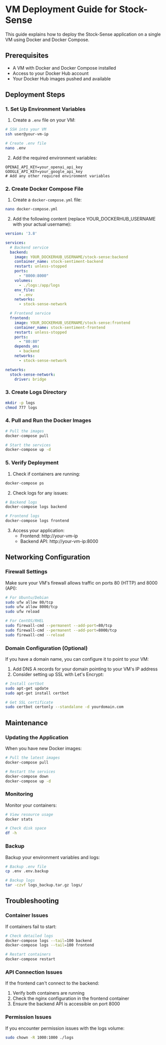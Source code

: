 # VM Deployment Guide for Stock-Sense

This guide explains how to deploy the Stock-Sense application on a single VM using Docker and Docker Compose.

## Prerequisites

- A VM with Docker and Docker Compose installed
- Access to your Docker Hub account
- Your Docker Hub images pushed and available

## Deployment Steps

### 1. Set Up Environment Variables

1. Create a `.env` file on your VM:

```bash
# SSH into your VM
ssh user@your-vm-ip

# Create .env file
nano .env
```

2. Add the required environment variables:

```
OPENAI_API_KEY=your_openai_api_key
GOOGLE_API_KEY=your_google_api_key
# Add any other required environment variables
```

### 2. Create Docker Compose File

1. Create a `docker-compose.yml` file:

```bash
nano docker-compose.yml
```

2. Add the following content (replace YOUR_DOCKERHUB_USERNAME with your actual username):

```yaml
version: '3.8'

services:
  # Backend service
  backend:
    image: YOUR_DOCKERHUB_USERNAME/stock-sense:backend
    container_name: stock-sentiment-backend
    restart: unless-stopped
    ports:
      - "8000:8000"
    volumes:
      - ./logs:/app/logs
    env_file:
      - .env
    networks:
      - stock-sense-network

  # Frontend service
  frontend:
    image: YOUR_DOCKERHUB_USERNAME/stock-sense:frontend
    container_name: stock-sentiment-frontend
    restart: unless-stopped
    ports:
      - "80:80"
    depends_on:
      - backend
    networks:
      - stock-sense-network

networks:
  stock-sense-network:
    driver: bridge
```

### 3. Create Logs Directory

```bash
mkdir -p logs
chmod 777 logs
```

### 4. Pull and Run the Docker Images

```bash
# Pull the images
docker-compose pull

# Start the services
docker-compose up -d
```

### 5. Verify Deployment

1. Check if containers are running:

```bash
docker-compose ps
```

2. Check logs for any issues:

```bash
# Backend logs
docker-compose logs backend

# Frontend logs
docker-compose logs frontend
```

3. Access your application:
   - Frontend: http://your-vm-ip
   - Backend API: http://your-vm-ip:8000

## Networking Configuration

### Firewall Settings

Make sure your VM's firewall allows traffic on ports 80 (HTTP) and 8000 (API):

```bash
# For Ubuntu/Debian
sudo ufw allow 80/tcp
sudo ufw allow 8000/tcp
sudo ufw reload

# For CentOS/RHEL
sudo firewall-cmd --permanent --add-port=80/tcp
sudo firewall-cmd --permanent --add-port=8000/tcp
sudo firewall-cmd --reload
```

### Domain Configuration (Optional)

If you have a domain name, you can configure it to point to your VM:

1. Add DNS A records for your domain pointing to your VM's IP address
2. Consider setting up SSL with Let's Encrypt:

```bash
# Install certbot
sudo apt-get update
sudo apt-get install certbot

# Get SSL certificate
sudo certbot certonly --standalone -d yourdomain.com
```

## Maintenance

### Updating the Application

When you have new Docker images:

```bash
# Pull the latest images
docker-compose pull

# Restart the services
docker-compose down
docker-compose up -d
```

### Monitoring

Monitor your containers:

```bash
# View resource usage
docker stats

# Check disk space
df -h
```

### Backup

Backup your environment variables and logs:

```bash
# Backup .env file
cp .env .env.backup

# Backup logs
tar -czvf logs_backup.tar.gz logs/
```

## Troubleshooting

### Container Issues

If containers fail to start:

```bash
# Check detailed logs
docker-compose logs --tail=100 backend
docker-compose logs --tail=100 frontend

# Restart containers
docker-compose restart
```

### API Connection Issues

If the frontend can't connect to the backend:

1. Verify both containers are running
2. Check the nginx configuration in the frontend container
3. Ensure the backend API is accessible on port 8000

### Permission Issues

If you encounter permission issues with the logs volume:

```bash
sudo chown -R 1000:1000 ./logs
```

